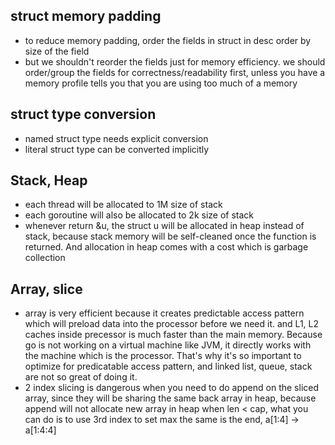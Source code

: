 ## struct memory padding
* to reduce memory padding, order the fields in struct in desc order by size of the field
* but we shouldn't reorder the fields just for memory efficiency. we should order/group the fields for correctness/readability first, unless you have a memory profile tells you that you are using too much of a memory

## struct type conversion
* named struct type needs explicit conversion
* literal struct type can be converted implicitly

## Stack, Heap
* each thread will be allocated to 1M size of stack
* each goroutine will also be allocated to 2k size of stack
* whenever return &u, the struct u will be allocated in heap instead of stack, because stack memory will be self-cleaned once the function is returned. And allocation in heap comes with a cost which is garbage collection

## Array, slice
* array is very efficient because it creates predictable access pattern which will preload data into the processor before we need it. and L1, L2 caches inside precessor is much faster than the main memory. Because go is not working on a virtual machine like JVM, it directly works with the machine which is the processor. That's why it's so important to optimize for predicatable access pattern, and linked list, queue, stack are not so great of doing it.
* 2 index slicing is dangerous when you need to do append on the sliced array, since they will be sharing the same back array in heap, because append will not allocate new array in heap when len < cap, what you can do is to use 3rd index to set max the same is the end, a[1:4] -> a[1:4:4]
